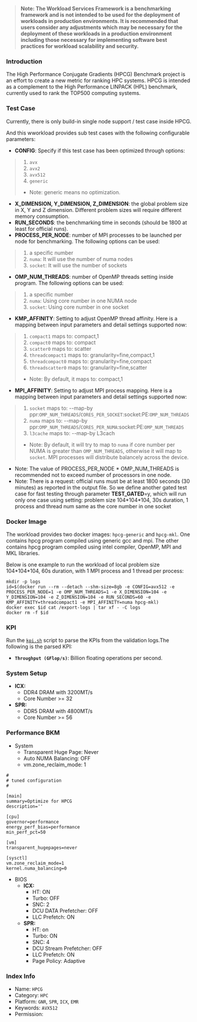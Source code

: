 >
> **Note: The Workload Services Framework is a benchmarking framework and is not intended to be used for the deployment of workloads in production environments. It is recommended that users consider any adjustments which may be necessary for the deployment of these workloads in a production environment including those necessary for implementing software best practices for workload scalability and security.**
>

### Introduction

The High Performance Conjugate Gradients (HPCG) Benchmark project is an effort to create a new metric for ranking HPC systems. HPCG is intended as a complement to the High Performance LINPACK (HPL) benchmark, currently used to rank the TOP500 computing systems.


### Test Case

Currently, there is only build-in single node support / test case inside HPCG. 

And this wworkload provides sub test cases with the following configurable parameters:
- **CONFIG**: Specify if this test case has been optimized through options: 
> 1. `avx`
> 2. `avx2`
> 3. `avx512`
> 4. `generic` 
> - Note: generic means no optimization. 
- **X_DIMENSION, Y_DIMENSION, Z_DIMENSION**: the global problem size in X, Y and Z dimension. Different problem sizes will require different memory consumption.   
- **RUN_SECONDS**: the benchmarking time in seconds (should be 1800 at least for official runs). 
- **PROCESS_PER_NODE**: number of MPI processes to be launched per node for benchmarking. The following options can be used:
> 1. a specific number
> 2. `numa`: It will use the number of numa nodes
> 3. `socket`: It will use the number of sockets
- **OMP_NUM_THREADS**: number of OpenMP threads setting inside program. The following options can be used:
> 1. a specific number
> 2. `numa`: Using core number in one NUMA node
> 3. `socket`: Using core number in one socket
- **KMP_AFFINITY**: Setting to adjust OpenMP thread affinity. Here is a mapping between input parameters and detail settings supported now:
> 1. `compact1` maps to: compact,1
> 2. `compact0` maps to: compact
> 3. `scatter0` maps to: scatter
> 4. `threadcompact1` maps to: granularity=fine,compact,1
> 5. `threadcompact0` maps to: granularity=fine,compact
> 6. `threadscatter0` maps to: granularity=fine,scatter
> - Note: By default, it maps to: compact,1

- **MPI_AFFINITY**: Setting to adjust MPI process mapping. Here is a mapping between input parameters and detail settings supported now:
> 1. `socket` maps to: --map-by ppr:`OMP_NUM_THREADS`/`CORES_PER_SOCKET`:socket:PE:`OMP_NUM_THREADS`
> 2. `numa` maps to: --map-by ppr:`OMP_NUM_THREADS`/`CORES_PER_NUMA`:socket:PE:`OMP_NUM_THREADS`
> 3. `l3cache` maps to: --map-by L3cach
> - Note: By default, it will try to map to `numa` if core number per NUMA is greater than `OMP_NUM_THREADS`, otherwise it will map to `socket`. MPI processes will distribute balancely across the device.
- Note: The value of PROCESS_PER_NODE \* OMP_NUM_THREADS is recommended not to exceed number of processors in one node. 
- Note: There is a request: official runs must be at least 1800 seconds (30 minutes) as reported in the output file. So we define another gated test case for fast testing through parameter **TEST_GATED**=y, which will run only one case using setting: problem size 104\*104\*104, 30s duration, 1 process and thread num same as the core number in one socket

### Docker Image

The workload provides two docker images: `hpcg-generic` and `hpcg-mkl`. One contains hpcg program compiled using generic gcc and mpi. The other contains hpcg program compiled using intel compiler, OpenMP, MPI and MKL libraries. 

Below is one example to run the workload of local problem size 104\*104\*104, 60s duration, with 1 MPI process and 1 thread per process:

```
mkdir -p logs
id=$(docker run --rm --detach --shm-size=8gb -e CONFIG=avx512 -e PROCESS_PER_NODE=1 -e OMP_NUM_THREADS=1 -e X_DIMENSION=104 -e Y_DIMENSION=104 -e Z_DIMENSION=104 -e RUN_SECONDS=60 -e KMP_AFFINITY=threadcompact1 -e MPI_AFFINITY=numa hpcg-mkl)
docker exec $id cat /export-logs | tar xf - -C logs
docker rm -f $id
```


### KPI

Run the [`kpi.sh`](kpi.sh) script to parse the KPIs from the validation logs.The following is the parsed KPI:
- **`Throughput (GFlop/s)`**: Billion floating operations per second.


### System Setup
- **ICX:** 
  - DDR4 DRAM with 3200MT/s
  - Core Number >= 32 
- **SPR:** 
  - DDR5 DRAM with 4800MT/s
  - Core Number >= 56 

### Performance BKM
- System
    - Transparent Huge Page: Never
    - Auto NUMA Balancing: OFF
    - vm.zone_reclaim_mode: 1

 
```
#
# tuned configuration
#

[main]
summary=Optimize for HPCG
description=''

[cpu]
governor=performance
energy_perf_bias=performance
min_perf_pct=50

[vm]
transparent_hugepages=never

[sysctl]
vm.zone_reclaim_mode=1
kernel.numa_balancing=0

```

- BIOS 
  - **ICX:** 
      - HT: ON
      - Turbo: OFF
      - SNC: 2
      - DCU DATA Prefetcher: OFF
      - LLC Prefetch: ON
  - **SPR:** 
      - HT: on
      - Turbo: ON
      - SNC: 4
      - DCU Stream Prefetcher: OFF
      - LLC Prefetch: ON
      - Page Policy: Adaptive


### Index Info
- Name: `HPCG`  
- Category: `HPC`  
- Platform: `GNR`, `SPR`, `ICX`, `EMR`
- Keywords: `AVX512`  
- Permission:   
